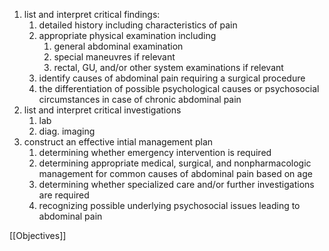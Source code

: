 1. list and interpret critical findings:
	1. detailed history including characteristics of pain 
	2. appropriate physical examination including 
		1. general abdominal examination 
		2. special maneuvres if relevant 
		3. rectal, GU, and/or other system examinations if relevant 
	3. identify causes of abdominal pain requiring a surgical procedure 
	4. the differentiation of possible psychological causes or psychosocial circumstances in case of chronic abdominal pain 
2. list and interpret critical investigations 
	1. lab 
	2. diag. imaging 
3. construct an effective intial management plan 
	1. determining whether emergency intervention is required 
	2. determining appropriate medical, surgical, and nonpharmacologic management for common causes of abdominal pain based on age 
	3. determining whether specialized care and/or further investigations are required 
	4. recognizing possible underlying psychosocial issues leading to abdominal pain 

[[Objectives]]

